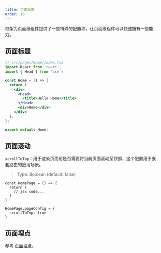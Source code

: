 ```yaml
---
title: 页面配置
order: 10
---
```


框架为页面级组件提供了一些特殊的配置项，让页面级组件可以快速拥有一些能力。

## 页面标题

```jsx
// src/pages/Home/index.tsx
import React from 'react';
import { Head } from 'ice';

const Home = () => {
  return (
    <div>
      <Head>
        <title>Hello Home</title>
      </Head>
      <div>Home</div>
    </div>
  );
};

export default Home;
```

## 页面滚动

`scrollToTop`：用于渲染页面前是否需要将当前页面滚动至顶部，这个配置用于嵌套路由的应用场景。

> Type: Boolean (default: false)

```tsx
const HomePage = () => {
  return (
    // jsx code...
  )
}

HomePage.pageConfig = {
  scrollToTop: true
}
```

## 页面埋点

参考 [页面埋点](/guide/advanced/statistical.md)。

